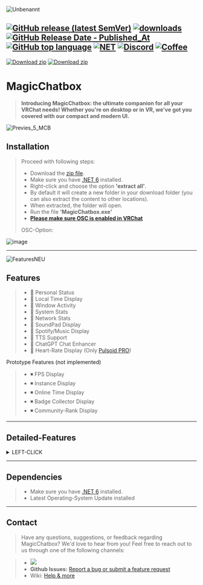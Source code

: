 ![Unbenannt](https://github.com/user-attachments/assets/661975f8-601d-49e2-850c-6bc239fbe1a5)


[![GitHub release (latest SemVer)](https://img.shields.io/github/v/release/BoiHanny/vrcosc-magicchatbox?color=%23512BD4&label=%20&style=plastic)](https://github.com/BoiHanny/vrcosc-magicchatbox/releases/latest)
[![downloads](https://img.shields.io/github/downloads/BoiHanny/vrcosc-magicchatbox/total?color=%23512BD4&label=Total%20download&logo=docusign&logoColor=white&style=plastic)](https://tooomm.github.io/github-release-stats/?username=BoiHanny&repository=vrcosc-magicchatbox)
[![GitHub Release Date - Published_At](https://img.shields.io/github/release-date/BoiHanny/vrcosc-magicchatbox?color=%23512BD4&label=Last%20update&style=plastic)](https://github.com/BoiHanny/vrcosc-magicchatbox/releases)
[![GitHub top language](https://img.shields.io/github/languages/top/BoiHanny/vrcosc-magicchatbox?color=%23512BD4&style=plastic)](https://github.com/search?q=repo%3ABoiHanny%2Fvrcosc-magicchatbox++language%3AC%23&type=code)
[![NET](https://img.shields.io/badge/.NET%206-Runtime%20-%23512BD4?style=plastic)](https://dotnet.microsoft.com/en-us/download)
[![Discord](https://img.shields.io/discord/1078818850218450994?color=%23512BD4&label=VR%20OSC&logo=discord&logoColor=white&style=plastic)](https://discord.gg/ZaSFwBfhvG)
[![Coffee](https://img.shields.io/badge/Send-A%20Coffee-FFDD00?style=plastic&logo=buymeacoffee&logoColor=white)](https://www.buymeacoffee.com/BoiHanny)
--

[![Download zip](https://custom-icon-badges.herokuapp.com/badge/-Download-%23512BD4?style=for-the-badge&logo=download&logoColor=white "Download")](https://github.com/BoiHanny/vrcosc-magicchatbox/releases/download/v0.9.010/MagicChatbox-0.9.010.zip)
[![Download zip](https://custom-icon-badges.herokuapp.com/badge/-Scan%20at%20VirusTotal-blue?style=for-the-badge&logo=virustotal&logoColor=white "virustotal")](https://www.virustotal.com/gui/file/c77769133ed77a4d037896940588edb73883febc068e21c6e3ae8efd83ca81fd/detection)
<!-- END LATEST DOWNLOAD BUTTON -->
# MagicChatbox
> **Introducing MagicChatbox: the ultimate companion for all your VRChat needs! Whether you're on desktop or in VR, we've got you covered with our compact and modern UI.**


![Previes_5_MCB](https://github.com/user-attachments/assets/e9981525-fde4-4ea6-a421-28e431e2285f)


## Installation


> Proceed with following steps:
> * Download the [zip file](https://github.com/BoiHanny/vrcosc-magicchatbox/releases/download/v0.8.885/MagicChatbox-0.8.885.zip).
> * Make sure you have [.NET 6](https://dotnet.microsoft.com/en-us/download) installed.
> * Right-click and choose the option **'extract all'**.
> * By default it will create a new folder in your download folder (you can also extract the content to other locations).
> * When extracted, the folder will open.
> * Run the file **'MagicChatbox.exe'**
> * [**Please make sure OSC is enabled in VRChat**](https://youtu.be/OHjN_q6RqGY?t=80)
>
> OSC-Option:

![image](https://github.com/BoiHanny/vrcosc-magicchatbox/assets/114599052/616efa5c-9126-4364-8782-975b1d2bb5db)

<hr>


![FeaturesNEU](https://github.com/user-attachments/assets/6351a835-9035-4819-945b-e5bfd5b5ba86)


## Features

> - 🔳 Personal Status
> - 🔳 Local Time Display
> - 🔳 Window Activity
> - 🔳 System Stats
> - 🔳 Network Stats
> - 🔳 SoundPad Display
> - 🔳 Spotify/Music Display
> - 🔳 TTS Support
> - 🔳 ChatGPT Chat Enhancer
> - 🔳 Heart-Rate Display (Only [Pulsoid PRO](https://pulsoid.net))

Prototype Features (not implemented)
> - ◾ FPS Display
> - ◾ Instance Display
> - ◾ Online Time Display
> - ◾ Badge Collector Display
> - ◾ Community-Rank Display

<hr>

## Detailed-Features

<details>
  <summary>LEFT-CLICK</summary>

>  - **Extended Media Support:** We've introduced `MediaLink` to the integration tab and incorporated support for YouTube Music, SoundCloud, Spotify, Apple Music and even YouTube videos with the help of the `Windows Media API`.

<p align="center">
  <img src="https://github.com/user-attachments/assets/4076af0e-bc70-4261-8eaa-d745c87a8706" alt="YouTube Music" width="32" height="32"/>
  <img src="https://github.com/user-attachments/assets/a4f25c86-a442-46dc-84a3-841efb2d3450" alt="SoundCloud" width="32" height="32"/>
  <img src="https://github.com/user-attachments/assets/8dc8d93f-7719-4ad6-bf62-89295c0cfa6a" alt="Spotify" width="32" height="32"/>
  <img src="https://github.com/user-attachments/assets/a1400fee-a205-4197-b3e6-eccbff96a3da" alt="Apple Music" width="32" height="32"/>
  <img src="https://github.com/user-attachments/assets/fcdeeae1-eeff-4dc8-a084-417943b7e225" alt="YouTube" width="32" height="32"/>
  <img src="https://github.com/user-attachments/assets/e77c2f3f-de5e-4e12-b3d9-2af708d903bf" alt="Adobe" width="32" height="32"/>
  <img src="https://github.com/user-attachments/assets/fb5edfca-96e0-41f1-a475-b7c7dffb7f58" alt="Windows" width="32" height="32"/>
</p>
<p align="center">
  <img src="https://github.com/user-attachments/assets/5473eaef-bb9d-49e8-b054-ab42bc9d9354" alt="Preview" width="212" height="36"/>
  <img src="https://github.com/user-attachments/assets/d561e0ff-4027-4610-b3f1-32d19938a7d2" alt="Preview" width="212" height="36"/>
  <img src="https://github.com/user-attachments/assets/5473eaef-bb9d-49e8-b054-ab42bc9d9354" alt="Preview" width="212" height="36"/>
</p>

>  - **Desktop mode:** MagicChatbox shows "On desktop" on the UI, and displays which application you are currently focused on. It's a great way to keep track of your messages while multitasking. The Spotify integration also shows the currently playing song, making it easier to keep up with your favorite tunes.

<p align="center">
  <img src="https://github.com/user-attachments/assets/87c067f2-baba-40a3-90ce-04e57937708b" alt="DesktopUi" width="32" height="32"/>
</p>
<p align="center">
  <img src="https://github.com/user-attachments/assets/d8f77539-ba58-4e51-ae65-b03e39e9df2f" alt="PreviewDesktop" width="212" height="36"/>
  <img src="https://github.com/user-attachments/assets/8fef7f71-d1ea-4105-a739-38b9890b6850" alt="Desktop" width="212" height="36"/>
  <img src="https://github.com/user-attachments/assets/d8f77539-ba58-4e51-ae65-b03e39e9df2f" alt="PreviewDesktop" width="212" height="36"/>
</p>

<div style="border-top: 1px solid gray; width: 50%; margin-left: 0;"></div>


>  - **Heart Rate Display**: Display your heart rate in real-time using Pulsoid-supported devices. This feature requires a 'BRO plan' from Pulsoid.

<p align="center">
  <img src="https://github.com/user-attachments/assets/dddb53d5-7c27-425d-90a0-12c7ae097558" alt="Pulsoid" width="42" height="42"/>
</p>
<p align="center">
  <img src="https://github.com/user-attachments/assets/1caeaab3-1e19-4854-b631-3a46e901480e" alt="PreviewHeartrate" width="212" height="36"/>
  <img src="https://github.com/user-attachments/assets/a6a0d37e-dfbd-4e58-a1ce-f010f44648a5" alt="Heart" width="212" height="36"/>
  <img src="https://github.com/user-attachments/assets/1caeaab3-1e19-4854-b631-3a46e901480e" alt="PreviewHeartrate" width="212" height="36"/>
</p>

>  - **Status tab:** One of the most exciting changes we made back in version 0.4.0 is the addition of the Status tab, which provides an easy way to manage your status items. You can sort your status items based on creation date, recent usage, and if they are a favorite. Each status item has three types of interactions - activate, delete, and favorite - and you can quickly add new items using the input box.

>  - **Personal Message integration:** In addition to the Status tab, we have also added a new Personal Message integration, allowing you to easily share messages with others.

>  - **Chatting:** allows you to quickly send messages of up to 140 characters. The UI displays the last five messages in a scroll viewer that fades out, and you can copy or resend any of these messages. Additionally, when sending a new message, you can see a countdown of how long it will last (you can set this value in options), and there is a stop button to clear the message instantly in VRChat. You can also clear your message history (last 5 messages) with the Clear History button.

>  - **Chat Message Editing**: Your chat messages are no longer set in stone! This feature lets you edit sent messages with two modes at your disposal:
>  - **Live mode** for real-time editing. See changes as you type!
>  - **On Confirm mode** lets you revise at leisure and hit `ENTER` to apply changes.

>  - **Time options:** MagicChatbox offers an option to show only the current time in VR, without the "my time:" prefix. You can choose to display the time in a 24-hour format, making it easier to read. u can also set a custom time zone and auto-apply or toggle daylight saving time.

> - **In-app updates**: Keep MagicChatbox up-to-date with the in-app update feature. It communicates with the GitHub API and pulls the .ZIP file from the latest branch.

> - **Simplified Beta Updates:** A new update module for beta builds has been introduced, offering seamless beta updates and an option to downgrade if you want to switch back to a stable version. An option has also been added to opt-out of the alpha channel.

> - **OSC customization:** We have updated our codebase to support UTF-8 and made the switch from Sharp OSC to CoreOSC-VRC-UTF8, which was a collaborative effort with VRCWizard. MagicChatbox also provides an option to change the OSC IP and port from the options menu, allowing for more customization.

> - **2nd VRChat Output Option:** We've introduced a new feature under `Options > App Options > 2nd VRChat output`, enabling you to send OSC messages to a second VRChat session.
 
> - **Integration Separator Toggle:** A new option to switch the integration separator from '┆' to 'Enter' for cleaner VRChat interactions.

> - **Improved Windows Activity Integration & Control in Settings:** We've made improvements to the Windows activity integration, providing more accurate information about your current Windows activity. You can now manage the Window Activity feature directly from the settings for easier control.

> - **Enhanced Application Names Setting:** Customize the names of your applications in the settings for a more personalized experience.

> - **Local save and version checker:** We have implemented a local JSON file to save your status items, ensuring they are always available to you. The application also features a built-in version checker that informs you if you have the latest version, if a new version is available, or if you are running a preview version.

> - **Overload feature:** Finally, MagicChatbox features a unique overload feature that disables some integrations automatically if the number of characters in your message exceeds 140. The order of disabled integrations will be as follows: Personal Message, Windows Activity, Current Time, and finally Spotify. MagicChatbox will try to fill the 144 character cap, but when above it, it will disable the integration.

> - **Text to Speech:** allows you to communicate better with users in VRChat, you have a wide range of voices/languages. In settings, you can "Toggle VRChat voice on TTS", "Stop current playing TTS on new chat" and select the output device. We recommend using VoiceMeter or just a virtual audio cable.

> - **Options** tab allows you to customize your experience by enabling/disabling options.

</details>

<hr>

## Dependencies


> * Make sure you have [.NET 6](https://dotnet.microsoft.com/en-us/download) installed.
> * Latest Operating-System Update installed


<hr>


## Contact


> Have any questions, suggestions, or feedback regarding MagicChatbox? We'd love to hear from you! Feel free to reach out to us through one of the following channels:

> - [![](https://dcbadge.vercel.app/api/server/ZaSFwBfhvG)](https://discord.gg/ZaSFwBfhvG)
> - **Github Issues:**  [Report a bug or submit a feature request](https://github.com/BoiHanny/vrcosc-magicchatbox/issues)
> - Wiki: [Help & more](https://github.com/BoiHanny/vrcosc-magicchatbox/wiki)


